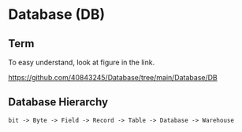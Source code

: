 # Database (DB)
## Term

To easy understand, look at figure in the link.

https://github.com/40843245/Database/tree/main/Database/DB

## Database Hierarchy

    bit -> Byte -> Field -> Record -> Table -> Database -> Warehouse
